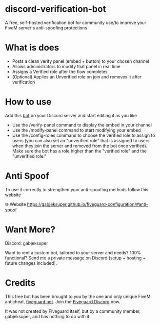 # discord-verification-bot
A free, self-hosted verification bot for community use/to improve your FiveM server's anti-spoofing protections


# What is does

- Posts a clean verify panel (embed + button) to your chosen channel
- Allows administrators to modify that panel in real time
- Assigns a Verified role after the flow completes
- (Optional) Applies an Unverified role on join and removes it after verification


# How to use

Add this [bot](https://discord.com/oauth2/authorize?client_id=1406257746172711002&permissions=268520448&scope=bot%20applications.commands) on your Discord server and start editing it as you like

- Use the /verify-panel command to display the embed in your channel
- Use the /modify-panel command to start modifying your embed
- Use the /config-roles command to choose the verified role to assign to users (you can also set an "unverified role" that is assigned to users when they join the server and removed from the bot once verified). Make sure the bot has a role higher than the "verified role" and the "unverified role."


# Anti Spoof

To use it correctly to strengthen your anti-spoofing methods follow this website

🌐 Website https://gabjeksuper.github.io/fiveguard-configuration/#anti-spoof


# Want More?

Discord: gabjeksuper

Want to rent a custom bot, tailored to your server and needs? 100% functional? Send me a private message on Discord (setup + hosting + future changes included).


# Credits

This free bot has been brought to you by the one and only unique FiveM anticheat, [fiveguard.net](https://fiveguard.net/). Join the [Fiveguard Discord](https://www.discord.gg/fiveguard) now. 

It was not created by Fiveguard itself, but by a community member, gabjeksuper, and has nothing to do with it.

